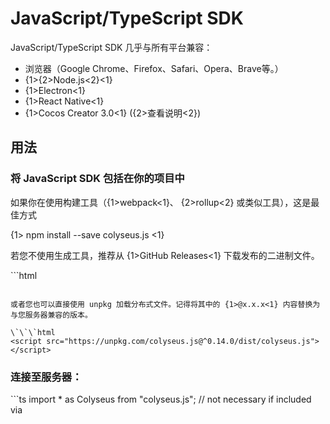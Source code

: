 # JavaScript/TypeScript SDK

JavaScript/TypeScript SDK 几乎与所有平台兼容：

- 浏览器（Google Chrome、Firefox、Safari、Opera、Brave等。）
- {1>{2>Node.js<2}<1}
- {1>Electron<1}
- {1>React Native<1}
- {1>Cocos Creator 3.0<1} ({2>查看说明<2})

## 用法

### 将 JavaScript SDK 包括在你的项目中

如果你在使用构建工具（{1>webpack<1}、 {2>rollup<2} 或类似工具），这是最佳方式

{1> npm install --save colyseus.js <1}

若您不使用生成工具，推荐从 {1>GitHub Releases<1} 下载发布的二进制文件。

\`\`\`html
<script src="colyseus.js"></script>
```

或者您也可以直接使用 unpkg 加载分布式文件。记得将其中的 {1>@x.x.x<1} 内容替换为与您服务器兼容的版本。

\`\`\`html
<script src="https://unpkg.com/colyseus.js@^0.14.0/dist/colyseus.js"></script>
```

### 连接至服务器：

\`\`\`ts import * as Colyseus from "colyseus.js"; // not necessary if included via <script> tag.

var client = new Colyseus.Client('ws://localhost:2567'); \`\`\`

### 加入房间：

{1>ts client.joinOrCreate("room\_name").then(room => { console.log(room.sessionId, "joined", room.name); }).catch(e => { console.log("JOIN ERROR", e); }); <1}

### 房间事件

房间状态已更新：

{1>ts room.onStateChange((state) => { console.log(room.name, "has new state:", state); }); <1}

从服务器广播的消息或直接发给本客户端的消息：

{1>ts room.onMessage("message\_type", (message) => { console.log(client.id, "received on", room.name, message); }); <1}

发生服务器错误：

{1>ts room.onError((code, message) => { console.log(client.id, "couldn't join", room.name); }); <1}

服务器离开房间：

{1>ts room.onLeave((code) => { console.log(client.id, "left", room.name); }); <1}